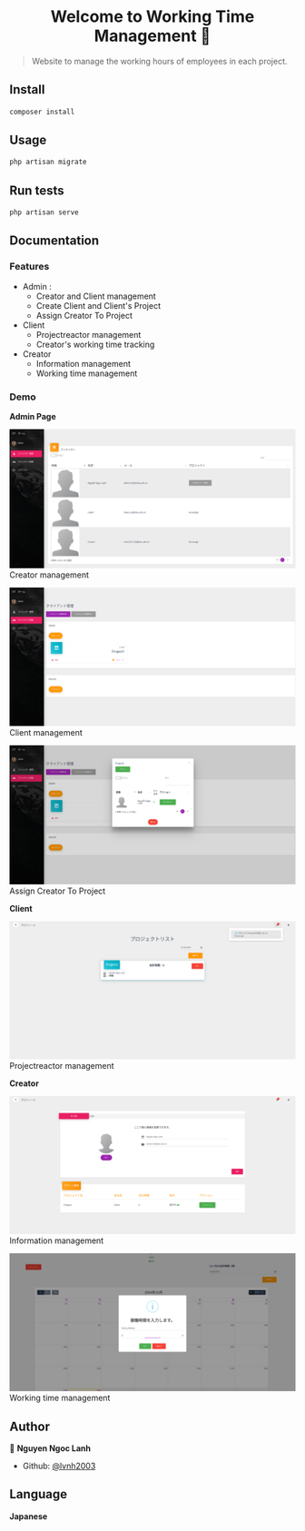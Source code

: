 <h1 align="center">Welcome to Working Time Management  👋</h1>
<p>
</p>

> Website to manage the working hours of employees in each project. 

## Install

```sh
composer install 
```

## Usage

```sh
php artisan migrate 
```

## Run tests

```sh
php artisan serve
```

## Documentation
### Features
* Admin : 
    * Creator and Client management 
    * Create Client and Client's Project
    * Assign Creator To Project 
*  Client
    * Projectreactor management 
    * Creator's working time tracking
*  Creator
    * Information management 
    * Working time management 
### Demo 
**Admin Page** 

![Creator management.](/docs/creatorlist.png "Creator management.")
Creator management

![Client management.](/docs/clientlist.png "Client management.")
Client management

![Assign Creator To Project .](/docs/creatorassign.png "Assign Creator To Project.")
Assign Creator To Project 

**Client**

![Projectreactor management.](/docs/clienthome.png "Projectreactor management.")
Projectreactor management 

**Creator**

![Information management .](/docs/creatorhome.png "Information management .")
Information management 

![Working time management .](/docs/workingtime.png "Working time management .")
Working time management 
## Author
👤 **Nguyen Ngoc Lanh**

* Github: [@lvnh2003](https://github.com/lvnh2003)


## Language

**Japanese** 
